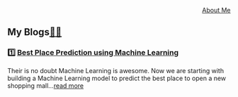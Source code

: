<div>
  <p align="right"><a href="https://github.com/yesdeepakmittal/yesdeepakmittal/blob/master/README.md">About Me</a></p>
  <h2 align="left">My Blogs<a href="https://blog.solvprob.in/author/yesdeepakmittal/">📖</a><a href="https://medium.com/@yesdeepakmittal">📖</a></h2>
  <h3>1️⃣ <a href="https://blog.solvprob.in/machine-learning/09/2020/best-place-prediction-using-machine-learning/">Best Place Prediction using Machine Learning </a></h3>
  <p>Their is no doubt Machine Learning is awesome. Now we are starting with building a Machine Learning model to predict the best place to open a new shopping mall...<a href="https://blog.solvprob.in/machine-learning/09/2020/best-place-prediction-using-machine-learning/">read more</a></p>
  </div>
